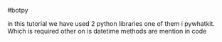 #botpy

in this tutorial we have used 2 python libraries
one of them i pywhatkit. Which is required
other on is datetime
methods are mention in code
